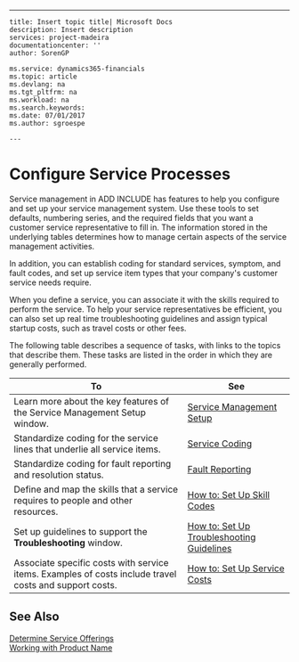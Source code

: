 ---
    title: Insert topic title| Microsoft Docs
    description: Insert description
    services: project-madeira
    documentationcenter: ''
    author: SorenGP

    ms.service: dynamics365-financials
    ms.topic: article
    ms.devlang: na
    ms.tgt_pltfrm: na
    ms.workload: na
    ms.search.keywords:
    ms.date: 07/01/2017
    ms.author: sgroespe

    ---
# Configure Service Processes
Service management in ADD INCLUDE<!--[!INCLUDE[navnow](../ApplicationDesign/includes/navnow_md.md)]--> has features to help you configure and set up your service management system. Use these tools to set defaults, numbering series, and the required fields that you want a customer service representative to fill in. The information stored in the underlying tables determines how to manage certain aspects of the service management activities.  
  
 In addition, you can establish coding for standard services, symptom, and fault codes, and set up service item types that your company's customer service needs require.  
  
 When you define a service, you can associate it with the skills required to perform the service. To help your service representatives be efficient, you can also set up real time troubleshooting guidelines and assign typical startup costs, such as travel costs or other fees.  
  
 The following table describes a sequence of tasks, with links to the topics that describe them. These tasks are listed in the order in which they are generally performed.  
  
|**To**|**See**|  
|------------|-------------|  
|Learn more about the key features of the Service Management Setup window.|[Service Management Setup](../Service/service-management-setup.md)|  
|Standardize coding for the service lines that underlie all service items.|[Service Coding](../Service/service-coding.md)|  
|Standardize coding for fault reporting and resolution status.|[Fault Reporting](../Service/fault-reporting.md)|  
|Define and map the skills that a service requires to people and other resources.|[How to: Set Up Skill Codes](../Service/how-to-set-up-skill-codes.md)|  
|Set up guidelines to support the **Troubleshooting** window.|[How to: Set Up Troubleshooting Guidelines](../Service/how-to-set-up-troubleshooting-guidelines.md)|  
|Associate specific costs with service items. Examples of costs include travel costs and support costs.|[How to: Set Up Service Costs](../Service/how-to-set-up-service-costs.md)|  
  
## See Also  
 [Determine Service Offerings](../Service/determine-service-offerings.md)   
 [Working with Product Name](../WorkingWithDynamics/working-with-$-p_1-product-name-$-.md)